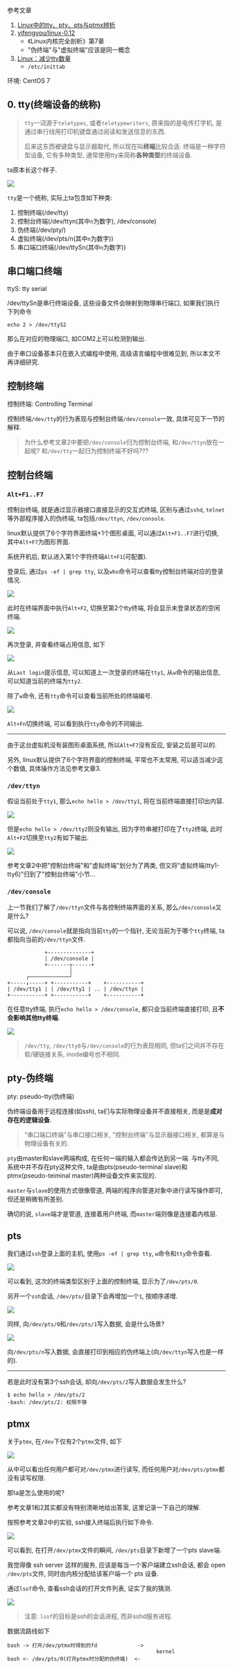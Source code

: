 参考文章

1. [Linux中的tty、pty、pts与ptmx辨析](https://blog.csdn.net/zhoucheng05_13/article/details/86510469)
2. [yifengyou/linux-0.12](https://github.com/yifengyou/linux-0.12/blob/master/docs/%E7%AC%AC7%E7%AB%A0-%E5%88%9D%E5%A7%8B%E5%8C%96%E7%A8%8B%E5%BA%8F/%E7%AC%AC7%E7%AB%A0-%E5%88%9D%E5%A7%8B%E5%8C%96%E7%A8%8B%E5%BA%8F.md)
    - 《Linux内核完全剖析》第7章
    - "伪终端"与"虚拟终端"应该是同一概念
3. [Linux：减少tty数量](https://blog.51cto.com/yjh625/698475)
    - `/etc/inittab`

环境: CentOS 7

## 0. tty(终端设备的**统称**)

> `tty`一词源于`teletypes`, 或者`teletypewriters`, 原来指的是电传打字机, 是通过串行线用打印机键盘通过阅读和发送信息的东西. 
> 
> 后来这东西被键盘与显示器取代, 所以现在叫**终端**比较合适. 终端是一种字符型设备, 它有多种类型, 通常使用tty来简称**各种类型**的终端设备.

ta原本长这个样子.

![](https://gitee.com/generals-space/gitimg/raw/master/4562c38fd7fbe15d5a3cd87dfdc84d9b.png)

`tty`是一个统称, 实际上ta包含如下种类:

1. 控制终端(/dev/tty)
2. 控制台终端(/dev/ttyn(其中`n`为数字), /dev/console)
3. 伪终端(/dev/pty/)
4. 虚拟终端(/dev/pts/n(其中`n`为数字))
5. 串口端口终端(/dev/ttySn(其中`n`为数字))

## 串口端口终端

ttyS: tty serial

/dev/ttySn是串行终端设备, 这些设备文件会映射到物理串行端口, 如果我们执行下列命令

```
echo 2 > /dev/ttyS2
```

那么在对应的物理端口, 如COM2上可以检测到输出.

由于串口设备基本只在嵌入式编程中使用, 高级语言编程中很难见到, 所以本文不再详细研究.

## 控制终端

控制终端: Controlling Terminal

控制终端`/dev/tty`的行为表现与控制台终端`/dev/console`一致, 具体可见下一节的解释.

> 为什么参考文章2中要把`/dev/console`归为控制台终端, 和`/dev/ttyn`放在一起呢? 和`/dev/tty`一起归为控制终端不好吗???

## 控制台终端

### `Alt+F1..F7`

控制台终端, 就是通过显示器接口直接显示的交互式终端, 区别与通过`sshd`, `telnet`等外部程序接入的伪终端, ta包括`/dev/ttyn`, `/dev/console`.

linux默认提供了6个字符界面终端+1个图形桌面, 可以通过`Alt+F1..F7`进行切换, 其中`Alt+F7`为图形界面. 

系统开机后, 默认进入第1个字符终端`Alt+F1`(可配置).

登录后, 通过`ps -ef | grep tty`, 以及`who`命令可以查看tty控制台终端对应的登录情况.

![](https://gitee.com/generals-space/gitimg/raw/master/603631105eddbc3f75a56e1dfb533b04.png)

此时在终端界面中执行`Alt+F2`, 切换至第2个tty终端, 将会显示未登录状态的空闲终端.

![](https://gitee.com/generals-space/gitimg/raw/master/220877e4d79b409b8a02e65850bc3026.png)

再次登录, 并查看终端占用信息, 如下

![](https://gitee.com/generals-space/gitimg/raw/master/3152cead7d954f889711025493447205.png)

从`Last login`提示信息, 可以知道上一次登录的终端在`tty1`, 从`w`命令的输出信息, 可以知道当前的终端为`tty2`.

除了`w`命令, 还有`tty`命令可以查看当前所处的终端编号.

![](https://gitee.com/generals-space/gitimg/raw/master/9607713fa0819e56960602d44707da06.png)

`Alt+Fn`切换终端, 可以看到执行`tty`命令的不同输出.

------

由于这台虚拟机没有装图形桌面系统, 所以`Alt+F7`没有反应, 安装之后是可以的. 

另外, linux默认提供了6个字符界面的控制终端, 平常也不太常用, 可以适当减少这个数值, 具体操作方法见参考文章3.

### `/dev/ttyn`

假设当前处于`tty1`, 那么`echo hello > /dev/tty1`, 将在当前终端直接打印出内容.

![](https://gitee.com/generals-space/gitimg/raw/master/9266eda138032067c7dff699abbebb62.png)

但是`echo hello > /dev/tty2`则没有输出, 因为字符串被打印在了`tty2`终端, 此时`Alt+F2`切换至`tty2`有如下输出.

![](https://gitee.com/generals-space/gitimg/raw/master/aa659cd3dba551e4d5203f04d2ef179e.png)

参考文章2中把"控制台终端"和"虚拟终端"划分为了两类, 但又将"虚拟终端(tty1-tty6)"归到了"控制台终端"小节...

### `/dev/console`

上一节我们了解了`/dev/ttyn`文件与各控制终端界面的关系, 那么`/dev/console`又是什么?

可以说, `/dev/console`就是指向当前`tty`的一个指针, 无论当前为于哪个`tty`终端, ta都指向当前的`/dev/ttyn`文件.

```
            +--------------+
            | /dev/console |
            +-------┬------+
                    |
      ┌─────────────┘
+-----↓-----+ +-----------+    +-----------+
| /dev/tty1 | | /dev/tty1 | .. | /dev/ttyn |
+-----------+ +-----------+    +-----------+
```

在任意tty终端, 执行`echo hello > /dev/console`, 都只会当前终端直接打印, 且**不会影响其他tty终端**.

![](https://gitee.com/generals-space/gitimg/raw/master/ac2988e79dd4c3421aaf4464a1b2d399.png)

> `/dev/tty`, `/dev/tty0`与`/dev/console`的行为表现相同, 但ta们之间并不存在软/硬链接关系, inode编号也不相同.

## pty-伪终端

pty: pseudo-tty(伪终端)

伪终端设备用于远程连接(如ssh), ta们与实际物理设备并不直接相关, 而是是**成对存在的逻辑设备**.

> "串口端口终端"与串口接口相关, "控制台终端"与显示器接口相关, 都算是与物理设备有关的.

`pty`由master和slave两端构成, 在任何一端的输入都会传达到另一端. 与tty不同, 系统中并不存在pty这种文件, ta是由pts(pseudo-terminal slave)和ptmx(pseudo-teiminal master)两种设备文件来实现的. 

`master`与`slave`的使用方式很像管道, 两端的程序向管道对象中进行读写操作即可, 但还是稍微有所差别. 

确切的说, `slave`端才是管道, 连接着用户终端, 而`master`端则像是连接着内核层.

## pts

我们通过`ssh`登录上面的主机, 使用`ps -ef | grep tty`, `w`命令和`tty`命令查看.

![](https://gitee.com/generals-space/gitimg/raw/master/0eedf856cce1d40d479593997e939d40.png)

可以看到, 这次的终端类型区别于上面的控制终端, 显示为了`/dev/pts/0`.

另开一个`ssh`会话, `/dev/pts/`目录下会再增加一个`1`, 按顺序递增.

![](https://gitee.com/generals-space/gitimg/raw/master/0f0b658f2729e3b33a71831cf2491365.png)

同样, 向`/dev/pts/0`和`/dev/pts/1`写入数据, 会是什么场景?

![](https://gitee.com/generals-space/gitimg/raw/master/d4c3d77d04536e516d306c66e4822d7e.png)

向`/dev/pts/n`写入数据, 会直接打印到相应的伪终端上(向`/dev/ttyn`写入也是一样的).

------

若是此时没有第3个ssh会话, 却向`/dev/pts/2`写入数据会发生什么?

```console
$ echo hello > /dev/pts/2
-bash: /dev/pts/2: 权限不够
```

## ptmx

关于`ptmx`, 在`/dev`下仅有2个`ptmx`文件, 如下

![](https://gitee.com/generals-space/gitimg/raw/master/e9253fd4c2e2d920e5e607910ab6a06b.png)

从中可以看出任何用户都可对`/dev/ptmx`进行读写, 而任何用户对`/dev/pts/ptmx`都没有读写权限.

那ta是怎么使用的呢?

参考文章1和2其实都没有特别清晰地给出答案, 这里记录一下自己的理解.

按照参考文章2中的实验, ssh接入终端后执行如下命令.

![](https://gitee.com/generals-space/gitimg/raw/master/46d62ceb2674b4de95fc3e98ab7624e0.png)

可以看到, 在打开`/dev/ptmx`文件的瞬间, `/dev/pts`目录下新增了一个pts slave端.

我觉得像 ssh server 这样的服务, 应该是每当一个客户端建立ssh会话, 都会 open `/dev/pts`文件, 同时由内核分配给该客户端一个 pts 设备.

通过`lsof`命令, 查看ssh会话的打开文件列表, 证实了我的猜测.

![](https://gitee.com/generals-space/gitimg/raw/master/6501e2de342c64d2fee5ce8c6de29406.png)

> 注意: `lsof`的目标是ssh的会话进程, 而非sshd服务进程.

数据流路线如下

```
bash -> 打开/dev/ptmx时得到的fd             -> 
                                                kernel
bash <- /dev/pts/0(打开ptmx时分配的伪终端)  <-
```
